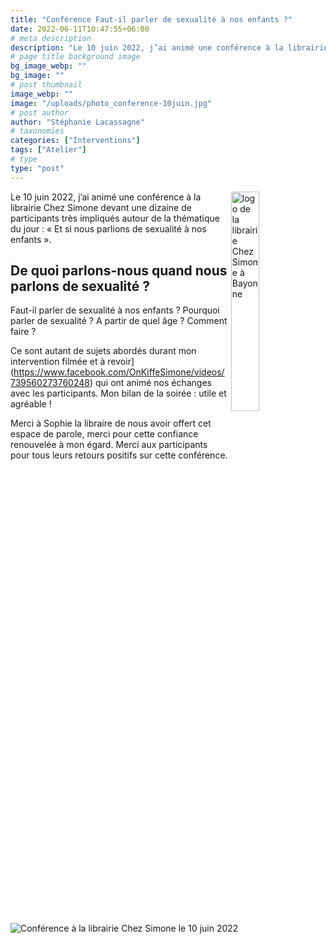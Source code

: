 ```yaml
---
title: "Conférence Faut-il parler de sexualité à nos enfants ?"
date: 2022-06-11T10:47:55+06:00
# meta description
description: "Le 10 juin 2022, j’ai animé une conférence à la librairie Chez Simone autour de cette thématique… à revoir en vidéo."
# page title background image
bg_image_webp: ""
bg_image: ""
# post thumbnail
image_webp: ""
image: "/uploads/photo_conference-10juin.jpg"
# post author
author: "Stéphanie Lacassagne"
# taxonomies
categories: ["Interventions"]
tags: ["Atelier"]
# type
type: "post"
---
```


<img src="/images/about/logo-Chez-Simone.png" class="img-fluid" alt="logo de la librairie Chez Simone à Bayonne" align="right" style="float:center;" data-aos="fade-up" loading="lazy" decoding="async" width="30%" height="auto">

Le 10 juin 2022, j’ai animé une conférence à la librairie Chez Simone devant une dizaine de participants très impliqués autour de la thématique du jour : « Et si nous parlions de sexualité à nos enfants ». 

## De quoi parlons-nous quand nous parlons de sexualité ? 
Faut-il parler de sexualité à nos enfants ? Pourquoi parler de sexualité ? A partir de quel âge ? Comment faire ?

Ce sont autant de sujets abordés durant mon intervention filmée et à revoir](https://www.facebook.com/OnKiffeSimone/videos/739560273760248) qui ont animé nos échanges avec les participants. Mon bilan de la soirée : utile et agréable ! 

Merci à Sophie la libraire de nous avoir offert cet espace de parole, merci pour cette confiance renouvelée à mon égard.
Merci aux participants pour tous leurs retours positifs sur cette conférence. 

<img src="/uploads/photo_conference-10juin.jpg" class="img-fluid" alt="Conférence à la librairie Chez Simone le 10 juin 2022" style="float:center;" data-aos="fade-up" loading="lazy" decoding="async">